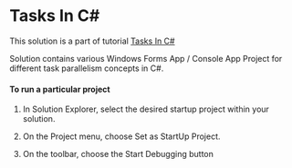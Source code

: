 # Tasks In C#


This solution is a part of tutorial [Tasks In C#](https://codewithshadman.com/csharp-task/)


Solution contains various Windows Forms App / Console App Project for different task parallelism concepts in C#.


#### To run a particular project

  1. In Solution Explorer, select the desired startup project within your solution.

  2. On the Project menu, choose Set as StartUp Project.

  3. On the toolbar, choose the Start Debugging button
